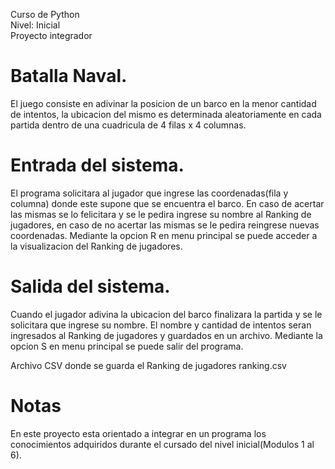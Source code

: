 Curso de Python\
Nivel: Inicial\
Proyecto integrador

# Batalla Naval.
El juego consiste en adivinar la posicion de un barco en la menor cantidad de intentos, la ubicacion del mismo es determinada aleatoriamente en cada partida
 dentro de una cuadricula de 4 filas x 4 columnas.

# Entrada del sistema.
El programa solicitara al jugador que ingrese las coordenadas(fila y columna) donde este supone que se encuentra el barco.
En caso de acertar las mismas se lo felicitara y se le pedira ingrese su nombre al Ranking de jugadores, en caso de no acertar las mismas se le pedira
 reingrese nuevas coordenadas.
Mediante la opcion R en menu principal se puede acceder a la visualizacion del Ranking de jugadores.

# Salida del sistema.
Cuando el jugador adivina la ubicacion del barco finalizara la partida y se le solicitara que ingrese su nombre.
El nombre y cantidad de intentos seran ingresados al Ranking de jugadores y guardados en un archivo.
Mediante la opcion S en menu principal se puede salir del programa.

Archivo CSV donde se guarda el Ranking de jugadores
ranking.csv

# Notas
En este proyecto esta orientado a integrar en un programa los conocimientos adquiridos durante el cursado del nivel inicial(Modulos 1 al 6).

